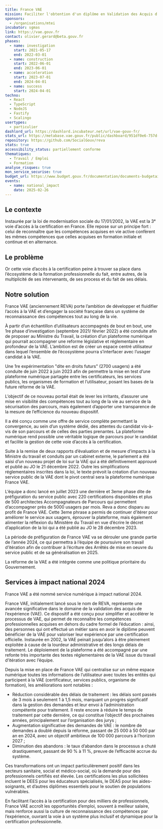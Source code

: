 ```yaml
---
title: France VAE
mission: Faciliter l'obtention d'un diplôme en Validation des Acquis d'Expérience (VAE)
sponsors:
  - /organisations/mtei
incubator: sgmas
link: https://vae.gouv.fr
contact: olivier.gerard@beta.gouv.fr
phases:
  - name: investigation
    start: 2021-05-17
    end: 2022-03-01
  - name: construction
    start: 2022-06-01
    end: 2023-06-01
  - name: acceleration
    start: 2023-07-01
    end: 2024-04-01
  - name: success
    start: 2024-04-01
techno:
  - React
  - TypeScript
  - NodeJS
  - Fastify
  - Scalingo
usertypes:
  - particulier
dashlord_url: https://dashlord.incubateur.net/url/vae-gouv-fr/
stats_url: https://metabase.vae.gouv.fr/public/dashboard/951df0e6-757d-4491-928e-2cd2d6beafec
repository: https://github.com/SocialGouv/reva
stats: true
accessibility_status: partiellement conforme
thematiques:
  - Travail / Emploi
  - Formation
analyse_risques: true
mon_service_securise: true
budget_url: https://www.budget.gouv.fr/documentation/documents-budgetaires/exercice-2025/projet-loi-finances-les/jaunes-budgetaires-2025-plf-2025
events:
  - name: national_impact
    date: 2025-02-26
---
```

## Le contexte

Instaurée par la loi de modernisation sociale du 17/01/2002, la VAE est la 3ᵉ voie d’accès à la certification en France. Elle repose sur un principe fort : celui de reconnaître que les compétences acquises en vie active confèrent les mêmes compétences que celles acquises en formation initiale et continue et en alternance.

## Le problème

 Or cette voie d’accès à la certification peine à trouver sa place dans l’écosystème de la formation professionnelle du fait, entre autres, de la multiplicité de ses intervenants, de ses process et du fait de ses délais.

## Notre solution

France VAE (anciennement REVA) porte l’ambition de développer et fluidifier l’accès à la VAE et d’engager la société française dans un système de reconnaissance des compétences tout au long de la vie.

À partir d’un échantillon d’utilisateurs accompagnés de bout en bout, une 1re phase d’investigation (septembre 2021/ février 2022) a été conduite afin de proposer au Ministre du Travail, la création d’un plateforme numérique qui pourrait accompagner une reforme législative et réglementaire en profondeur de la VAE. L’ambition est de créer un espace centré utilisateur dans lequel l’ensemble de l’écosystème pourra s’interfacer avec l’usager candidat à la VAE.

Une 1re expérimentation "dite en droits futurs" (2700 usagers) a été conduite de juin 2022 à juin 2023 afin de permettre la mise en test d’une plateforme numérique partagée entre les certificateurs, les services publics, les organismes de formation et l’utilisateur, posant les bases de la future réforme de la VAE.

L’objectif de ce nouveau portail était de lever les irritants, d’assurer une mise en visibilité des compétences tout au long de la vie au service de la sécurisation des parcours, mais également d’apporter une transparence de la mesure de l’efficience du nouveau dispositif. 

Il a été conçu comme une offre de service complète permettant la convergence, au sein d’un système dédié, des attentes du candidat vis-à-vis de son parcours et de celles des parties prenantes. La plateforme numérique rend possible une véritable logique de parcours pour le candidat et facilite la gestion de cette voie d’accès à la certification.

Suite à la remise de deux rapports d’évaluation et de mesure d’impacts à la Ministre du travail et conduits par un cabinet externe, le parlement a été saisi d’un nouveau projet de loi sur la VAE qui a été définitivement approuvé et publié au JO le 21 décembre 2022. Outre les simplifications réglementaires inscrites dans la loi, le texte prévoit la création d’un nouveau service public de la VAE dont le pivot central sera la plateforme numérique France VAE.

L’équipe a donc lancé en juillet 2023 une dernière et 3eme phase dite de préfiguration du service public avec 220 certifications disponibles et plus de 500 architectes Accompagnateurs de Parcours qui permettent d’accompagner près de 5000 usagers par mois. Reva a donc disparu au profit de France VAE. Cette 3eme phrase a permis de continuer d’itérer pour améliorer le service aux usagers, éprouver la plateforme, mais également alimenter la réflexion du Ministère du Travail en vue d’écrire le décret d’application de la loi qui a été publié au JO le  28 décembre 2023.

La période de préfiguration de France VAE va se dérouler une grande partie de l’année 2024, ce qui permettra à l’équipe de poursuivre son travail d’itération afin de contribuer à l’écriture des Arrêtés de mise en oeuvre du service public et de sa généralisation en 2025.

La réforme de la VAE a été intégrée comme une politique prioritaire du Gouvernement.

## Services à impact national 2024

France VAE a été nommé service numérique à impact national 2024.

France VAE, initialement lancé sous le nom de REVA, représente une avancée significative dans le domaine de la validation des acquis de l’expérience (VAE). Ce dispositif a été conçu pour simplifier et accélérer le processus de VAE, qui permet de reconnaître les compétences professionnelles acquises en dehors du cadre formel de l’éducation : ainsi, des personnes qui ont effectué un métier sans en avoir le diplôme peuvent bénéficier de la VAE pour valoriser leur expérience par une certification officielle. Instaurée en 2002, la VAE peinait jusqu’alors à être pleinement exploitée à cause de la lourdeur administrative et des longs délais de traitement. Le déploiement de la plateforme a été accompagné par une refonte très importante des textes réglementaires de la VAE issue du travail d’itération avec l’équipe.

Depuis la mise en place de France VAE qui centralise sur un même espace numérique toutes les informations de l’utilisateur avec toutes les entités qui participent à la VAE (certificateur, services publics, organisme de formation), les améliorations sont notables :

* Réduction considérable des délais de traitement : les délais sont passés de 3 mois à seulement 1 à 1,5 mois, marquant un progrès significatif dans la gestion des demandes et leur envoi à l’administration compétente pour traitement. Il reste encore à réduire le temps de traitement par cette dernière, ce qui constitue l’objectif des prochaines années, principalement sur l’organisation des jurys ;
* Augmentation significative des demandes de VAE : le nombre de demandes a doublé depuis la réforme, passant de 25 000 à 50 000 par an en 2024, avec un objectif ambitieux de 100 000 parcours à l’horizon 2027 ;
* Diminution des abandons : le taux d’abandon dans le processus a chuté drastiquement, passant de 90 % à 11 %, preuve de l’efficacité accrue du système.

Ces transformations ont un impact particulièrement positif dans les secteurs sanitaire, social et médico-social, où la demande pour des professionnels certifiés est élevée. Les certifications les plus sollicitées incluent le DEES pour les éducateurs spécialisés, le DEAS pour les aides-soignants, et d’autres diplômes essentiels pour le soutien de populations vulnérables.

En facilitant l’accès à la certification pour des milliers de professionnels, France VAE accroît les opportunités d’emploi, souvent à meilleur salaire, mais renforce aussi la culture de reconnaissance des compétences par l’expérience, ouvrant la voie à un système plus inclusif et dynamique pour la certification professionnelle.